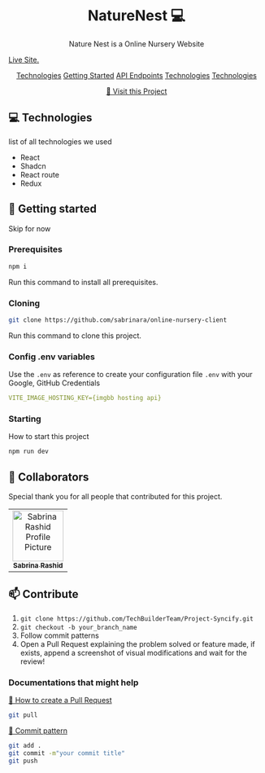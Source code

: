 <h1 align="center" style="font-weight: bold;">NatureNest 💻</h1>
<p align="center">Nature Nest is a Online Nursery Website </p>
<a href="https://naturenest-online-nursery.netlify.app" align="center">Live Site.</a>
<p align="center">
<a href="#tech">Technologies</a>
<a href="#started">Getting Started</a>
<a href="#routes">API Endpoints</a>
<a href="#tech">Technologies</a>
<a href="#tech">Technologies</a>

</p>

<p align="center">
<a href="https://github.com/sabrinara/online-nursery-client">📱 Visit this Project</a>
</p>
 
<h2 id="tech">💻 Technologies</h2>

list of all technologies we used
- React
- Shadcn
- React route
- Redux
 
<h2 id="started">🚀 Getting started</h2>

Skip for now
 
<h3>Prerequisites</h3>

```bash
npm i
```

Run this command to install all prerequisites.


 
<h3>Cloning</h3>


```bash
git clone https://github.com/sabrinara/online-nursery-client
```

Run this command to clone this project.
 
<h3>Config .env variables</h2>

Use the `.env` as reference to create your configuration file `.env` with your 
Google, GitHub Credentials

```yaml
VITE_IMAGE_HOSTING_KEY={imgbb hosting api}
```

<h3>Starting</h3>

How to start this project

```bash
npm run dev
```
 


 
 <h2 id="colab">🤝 Collaborators</h2>

<p>Special thank you for all people that contributed for this project.</p>
<table>
<tr>

<td align="center">
<a href="https://github.com/sabrinara">
<img src="https://lh3.googleusercontent.com/a/ACg8ocKJK7vIhlo7jtM6BH1Tv57FrG3CP4L7ifVPw6ZkxR8-bws0Krk=s288-c-no" width="100px;" alt="Sabrina Rashid Profile Picture"/><br>
<sub>
<b>Sabrina Rashid</b>
</sub>
</a>
</td>



</tr>
</table> 
 
<h2 id="contribute">📫 Contribute</h2>



1. `git clone https://github.com/TechBuilderTeam/Project-Syncify.git`
2. `git checkout -b your_branch_name`
3. Follow commit patterns
4. Open a Pull Request explaining the problem solved or feature made, if exists, append a screenshot of visual modifications and wait for the review!
 
<h3>Documentations that might help</h3>

[📝 How to create a Pull Request](#)
```bash
git pull
```
[💾 Commit pattern](#)
```bash
git add .
git commit -m"your commit title"
git push
```

